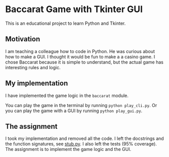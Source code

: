 # Baccarat Game with Tkinter GUI

This is an educational project to learn Python and Tkinter.

## Motivation

I am teaching a colleague how to code in Python. He was
curious about how to make a GUI. I thought it would be fun to make a
a casino game. I chose Baccarat because it is simple to understand, but the
actual game has interesting rules and logic.

## My implementation

I have implemented the game logic in the `baccarat` module.

You can play the game in the terminal by running `python play_cli.py`. Or you can
play the game with a GUI by running `python play_gui.py`.


## The assignment

I took my implementation and removed all the code. I left the docstrings and
the function signatures, see [stub.py](stub.py). I also left the tests (95% coverage). The assignment is to implement
the game logic and the GUI.
